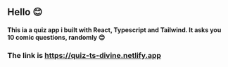 ## Hello 😊
#### This ia a quiz app i built with React, Typescript and Tailwind. It asks you 10 comic questions, randomly 😊 

### The link is https://quiz-ts-divine.netlify.app
